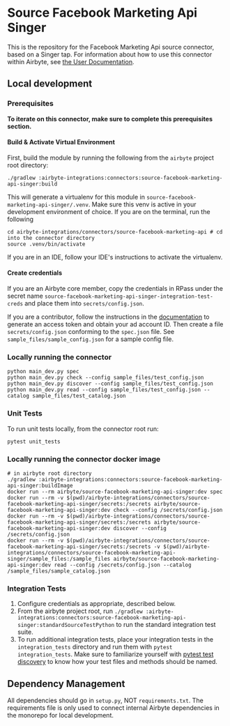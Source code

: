 # Source Facebook Marketing Api Singer

This is the repository for the Facebook Marketing Api source connector, based on a Singer tap.
For information about how to use this connector within Airbyte, see [the User Documentation](https://docs.airbyte.io/integrations/sources/facebook-marketing-api).

## Local development
### Prerequisites
**To iterate on this connector, make sure to complete this prerequisites section.**

#### Build & Activate Virtual Environment
First, build the module by running the following from the `airbyte` project root directory: 
```
./gradlew :airbyte-integrations:connectors:source-facebook-marketing-api-singer:build
```

This will generate a virtualenv for this module in `source-facebook-marketing-api-singer/.venv`. Make sure this venv is active in your
development environment of choice. If you are on the terminal, run the following
```
cd airbyte-integrations/connectors/source-facebook-marketing-api # cd into the connector directory
source .venv/bin/activate
```
If you are in an IDE, follow your IDE's instructions to activate the virtualenv. 

#### Create credentials
If you are an Airbyte core member, copy the credentials in RPass under the secret name `source-facebook-marketing-api-singer-integration-test-creds`
and place them into `secrets/config.json`.

If you are a contributor, follow the instructions in the [documentation](https://docs.airbyte.io/integrations/sources/facebook-marketing-api) to generate an access token and  obtain your ad account ID. 
Then create a file `secrets/config.json` conforming to the `spec.json` file. See `sample_files/sample_config.json` for a sample config file.

### Locally running the connector
```
python main_dev.py spec
python main_dev.py check --config sample_files/test_config.json
python main_dev.py discover --config sample_files/test_config.json
python main_dev.py read --config sample_files/test_config.json --catalog sample_files/test_catalog.json
```

### Unit Tests
To run unit tests locally, from the connector root run:
```
pytest unit_tests
```

### Locally running the connector docker image

```
# in airbyte root directory
./gradlew :airbyte-integrations:connectors:source-facebook-marketing-api-singer:buildImage
docker run --rm airbyte/source-facebook-marketing-api-singer:dev spec
docker run --rm -v $(pwd)/airbyte-integrations/connectors/source-facebook-marketing-api-singer/secrets:/secrets airbyte/source-facebook-marketing-api-singer:dev check --config /secrets/config.json
docker run --rm -v $(pwd)/airbyte-integrations/connectors/source-facebook-marketing-api-singer/secrets:/secrets airbyte/source-facebook-marketing-api-singer:dev discover --config /secrets/config.json
docker run --rm -v $(pwd)/airbyte-integrations/connectors/source-facebook-marketing-api-singer/secrets:/secrets -v $(pwd)/airbyte-integrations/connectors/source-facebook-marketing-api-singer/sample_files:/sample_files airbyte/source-facebook-marketing-api-singer:dev read --config /secrets/config.json --catalog /sample_files/sample_catalog.json
```

### Integration Tests 
1. Configure credentials as appropriate, described below.
1. From the airbyte project root, run `./gradlew :airbyte-integrations:connectors:source-facebook-marketing-api-singer:standardSourceTestPython` to run the standard integration test suite.
1. To run additional integration tests, place your integration tests in the `integration_tests` directory and run them with `pytest integration_tests`.
   Make sure to familiarize yourself with [pytest test discovery](https://docs.pytest.org/en/latest/goodpractices.html#test-discovery) to know how your test files and methods should be named.

## Dependency Management
All dependencies should go in `setup.py`, NOT `requirements.txt`. The requirements file is only used to connect internal Airbyte dependencies in the monorepo for local development.
